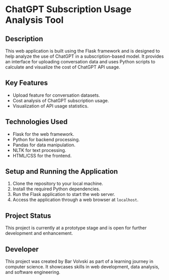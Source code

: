 # ChatGPT Subscription Usage Analysis Tool

## Description
This web application is built using the Flask framework and is designed to help analyze the use of ChatGPT in a subscription-based model. It provides an interface for uploading conversation data and uses Python scripts to calculate and visualize the cost of ChatGPT API usage.

## Key Features
- Upload feature for conversation datasets.
- Cost analysis of ChatGPT subscription usage.
- Visualization of API usage statistics.

## Technologies Used
- Flask for the web framework.
- Python for backend processing.
- Pandas for data manipulation.
- NLTK for text processing.
- HTML/CSS for the frontend.

## Setup and Running the Application
1. Clone the repository to your local machine.
2. Install the required Python dependencies.
3. Run the Flask application to start the web server.
4. Access the application through a web browser at `localhost`.

## Project Status
This project is currently at a prototype stage and is open for further development and enhancement.

## Developer
This project was created by Bar Volvski as part of a learning journey in computer science. It showcases skills in web development, data analysis, and software engineering.
